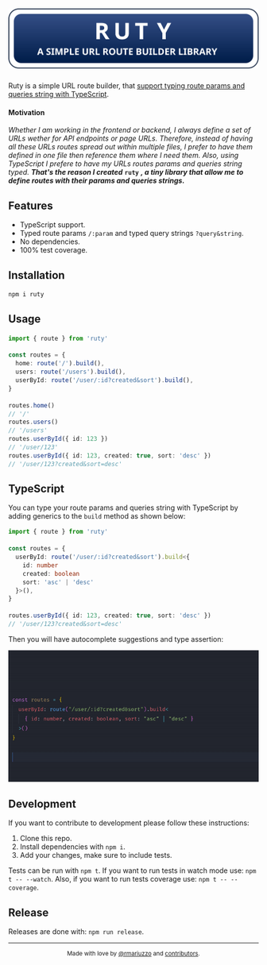 # ![Ruty](.github/banner.svg)

Ruty is a simple URL route builder, that [support typing route params and queries string with TypeScript](#typescript).

#### Motivation

_Whether I am working in the frontend or backend, I always define a set of URLs wether for API endpoints or page URLs. Therefore, instead of having all these URLs routes spread out within multiple files, I prefer to have them defined in one file then reference them where I need them. Also, using TypeScript I prefere to have my URLs routes params and queries string typed. **That's the reason I created**_ **`ruty`** _**, a tiny library that allow me to define routes with their params and queries strings.**_

## Features

- TypeScript support.
- Typed route params `/:param` and typed query strings `?query&string`.
- No dependencies.
- 100% test coverage.

## Installation

```sh
npm i ruty
```

## Usage

```ts
import { route } from 'ruty'

const routes = {
  home: route('/').build(),
  users: route('/users').build(),
  userById: route('/user/:id?created&sort').build(),
}

routes.home()
// '/'
routes.users()
// '/users'
routes.userById({ id: 123 })
// '/user/123'
routes.userById({ id: 123, created: true, sort: 'desc' })
// '/user/123?created&sort=desc'
```

## TypeScript

You can type your route params and queries string with TypeScript by adding generics to the `build` method as shown below:

```ts
import { route } from 'ruty'

const routes = {
  userById: route('/user/:id?created&sort').build<{
    id: number
    created: boolean
    sort: 'asc' | 'desc'
  }>(),
}

routes.userById({ id: 123, created: true, sort: 'desc' })
// '/user/123?created&sort=desc'
```

Then you will have autocomplete suggestions and type assertion:

![TypeScript example](.github/typescript.gif)

## Development

If you want to contribute to development please follow these instructions:

1.  Clone this repo.
2.  Install dependencies with `npm i`.
3.  Add your changes, make sure to include tests.

Tests can be run with `npm t`. If you want to run tests in watch mode use: `npm t -- --watch`. Also, if you want to run tests coverage use: `npm t -- --coverage`.

## Release

Releases are done with: `npm run release`.

---

<center>
<small>

Made with love by [@rmariuzzo](https://github.com/rmariuzzo) and [contributors](https://github.com/rmariuzzo/ruty/graphs/contributors).

</small>
</center>
